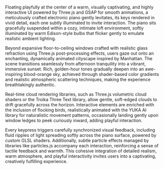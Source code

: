 Floating playfully at the center of a warm, visually captivating, and highly interactive UI powered by Three.js and GSAP for smooth animations, a meticulously crafted electronic piano gently levitates, its keys rendered in vivid detail, each one subtly illuminated to invite interaction. The piano sits gracefully suspended within a cozy, intimate loft environment, softly illuminated by warm Edison-style bulbs that flicker gently to emulate realistic ambient lighting.

Beyond expansive floor-to-ceiling windows crafted with realistic glass refraction using Three.js post-processing effects, users gaze out onto an enchanting, dynamically animated cityscape inspired by Manhattan. The scene transitions seamlessly from afternoon tranquility into a vibrant, immersive sunset. Rich, golden-hour tones gradually deepen into an awe-inspiring blood-orange sky, achieved through shader-based color gradients and realistic atmospheric scattering techniques, making the experience breathtakingly authentic.

Real-time cloud rendering libraries, such as Three.js volumetric cloud shaders or the Troika Three Text library, allow gentle, soft-edged clouds to drift gracefully across the horizon. Interactive elements are enriched with the inclusion of flocking birds, realistically animated with the YUKA AI library for naturalistic movement patterns, occasionally landing gently upon window ledges to peek curiously inward, adding playful interaction.

Every keypress triggers carefully synchronized visual feedback, including fluid ripples of light spreading softly across the piano surface, powered by custom GLSL shaders. Additionally, subtle particle effects managed by libraries like particles.js accompany each interaction, reinforcing a sense of tactile feedback and warmth. This cohesive integration of detailed realism, warm atmosphere, and playful interactivity invites users into a captivating, creatively fulfilling experience.